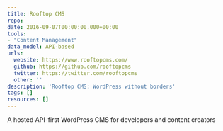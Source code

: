 ```yaml
---
title: Rooftop CMS
repo: 
date: 2016-09-07T00:00:00.000+00:00
tools:
- "Content Management"
data_model: API-based
urls:
  website: https://www.rooftopcms.com/
  github: https://github.com/rooftopcms
  twitter: https://twitter.com/rooftopcms
  other: ''
description: 'Rooftop CMS: WordPress without borders'
tags: []
resources: []
---
```

A hosted API-first WordPress CMS for developers and content creators
